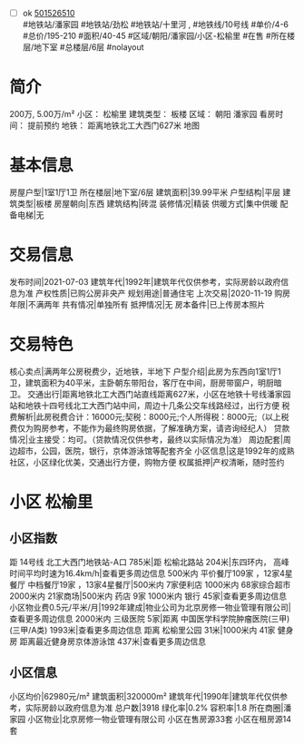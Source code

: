 - [ ] ok [501526510](https://bj.5i5j.com/ershoufang/501526510.html)  
 #地铁站/潘家园 #地铁站/劲松 #地铁站/十里河 ,  #地铁线/10号线
#单价/4-6 #总价/195-210 #面积/40-45   #区域/朝阳/潘家园/小区-松榆里 #在售 #所在楼层/地下室 #总楼层/6层 #nolayout 
# 简介 
 200万,  5.00万/m² 
小区： 松榆里
建筑类型： 板楼
区域： 朝阳 潘家园
看房时间： 提前预约
地铁： 距离地铁北工大西门627米 地图
# 基本信息 
 房屋户型|1室1厅1卫
所在楼层|地下室/6层
建筑面积|39.99平米
户型结构|平层
建筑类型|板楼
房屋朝向|东西
建筑结构|砖混
装修情况|精装
供暖方式|集中供暖
配备电梯|无
# 交易信息 
 发布时间|2021-07-03
建筑年代|1992年|建筑年代仅供参考，实际房龄以政府信息为准
产权性质|已购公房非央产
规划用途|普通住宅
上次交易|2020-11-19
购房年限|不满两年
共有情况|单独所有
抵押情况|无
房本备件|已上传房本照片
# 交易特色 
 核心卖点|满两年公房税费少，近地铁，半地下
户型介绍|此房为东西向1室1厅1卫，建筑面积为40平米，主卧朝东带阳台，客厅在中间，厨房带窗户，明厨暗卫。
交通出行|距离地铁北工大西门站直线距离627米，小区在地铁十号线潘家园站和地铁十四号线北工大西门站中间，周边十几条公交车线路经过，出行方便
税费解析|此房税费合计：16000元;契税：8000元;个人所得税：8000元;（以上税费仅为购房参考，不能作为最终购房依据，了解准确方案，请咨询经纪人）
贷款情况|业主接受：均可。（贷款情况仅供参考，最终以实际情况为准）
周边配套|周边超市，公园，医院，银行，京体游泳馆等配套齐全
小区信息|这是1992年的成熟社区，小区绿化优美，交通出行方便，购物方便
权属抵押|产权清晰，随时签约
# 小区 松榆里
## 小区指数 
 距 14号线 北工大西门地铁站-A口 785米|距 松榆北路站 204米|东四环内， 高峰时间平均时速为16.4km/h|查看更多周边信息
500米内 平价餐厅109家 ，12家4星餐厅
中档餐厅19家 ，13家4星餐厅|500米内 7家便利店
1000米内 68家综合超市
2000米内 21家商场|500米内 药店 9家
1000米内 银行 45家|查看更多周边信息
小区物业费0.5元/平米/月|1992年建成|物业公司为北京房修一物业管理有限公司|查看更多周边信息
2000米内 三级医院 5家|距离 中国医学科学院肿瘤医院(三甲) (三甲/A类) 1993米|查看更多周边信息
距离 松榆里公园 31米|1000米内 41家 健身房
距离最近健身房京体游泳馆 437米|查看更多周边信息
## 小区信息 
 小区均价|62980元/m²
建筑面积|320000m²
建筑年代|1990年|建筑年代仅供参考，实际房龄以政府信息为准
总户数|3918
绿化率|0.2%
容积率|1.8
所在商圈|潘家园
小区物业|北京房修一物业管理有限公司
小区在售房源33套
小区在租房源14套
